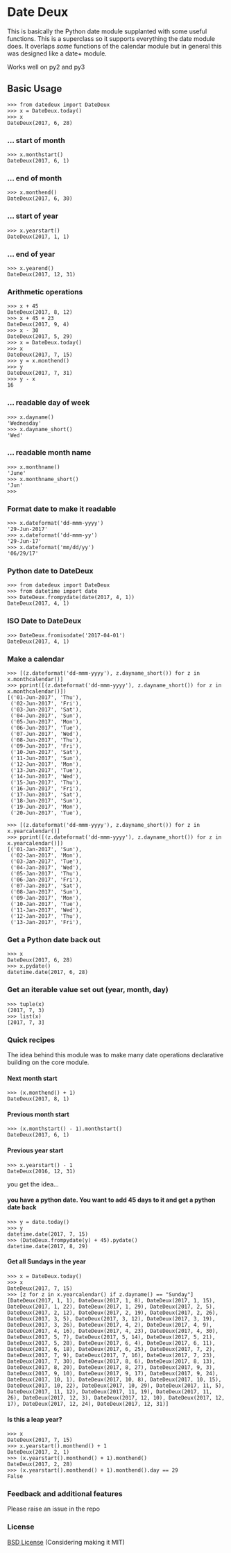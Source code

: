 # Date Deux
This is basically the Python date module supplanted with some useful functions. This is a superclass so it supports everything the date module does.
It overlaps *some* functions of the calendar module but in general this was designed like a date+ module.

Works well on py2 and py3

## Basic Usage

```
>>> from datedeux import DateDeux
>>> x = DateDeux.today()
>>> x
DateDeux(2017, 6, 28)
```

### ... start of month
```
>>> x.monthstart()
DateDeux(2017, 6, 1)
```

### ... end of month
```
>>> x.monthend()
DateDeux(2017, 6, 30)
```

### ... start of year

```
>>> x.yearstart()
DateDeux(2017, 1, 1)
```


### ... end of year

```
>>> x.yearend()
DateDeux(2017, 12, 31)
```

### Arithmetic operations

```
>>> x + 45
DateDeux(2017, 8, 12)
>>> x + 45 + 23
DateDeux(2017, 9, 4)
>>> x - 30
DateDeux(2017, 5, 29)
>>> x = DateDeux.today()
>>> x
DateDeux(2017, 7, 15)
>>> y = x.monthend()
>>> y
DateDeux(2017, 7, 31)
>>> y - x
16
```

### ... readable day of week


```
>>> x.dayname()
'Wednesday'
>>> x.dayname_short()
'Wed'
```

### ... readable month name

```
>>> x.monthname()
'June'
>>> x.monthname_short()
'Jun'
>>> 
```

### Format date to make it readable

```
>>> x.dateformat('dd-mmm-yyyy')
'29-Jun-2017'
>>> x.dateformat('dd-mmm-yy')
'29-Jun-17'
>>> x.dateformat('mm/dd/yy')
'06/29/17'
```

### Python date to DateDeux

```
>>> from datedeux import DateDeux
>>> from datetime import date
>>> DateDeux.frompydate(date(2017, 4, 1))
DateDeux(2017, 4, 1)
```

### ISO Date to DateDeux

```
>>> DateDeux.fromisodate('2017-04-01')
DateDeux(2017, 4, 1)
```


### Make a calendar

```
>>> [(z.dateformat('dd-mmm-yyyy'), z.dayname_short()) for z in x.monthcalendar()]
>>> pprint([(z.dateformat('dd-mmm-yyyy'), z.dayname_short()) for z in x.monthcalendar()])
[('01-Jun-2017', 'Thu'),
 ('02-Jun-2017', 'Fri'),
 ('03-Jun-2017', 'Sat'),
 ('04-Jun-2017', 'Sun'),
 ('05-Jun-2017', 'Mon'),
 ('06-Jun-2017', 'Tue'),
 ('07-Jun-2017', 'Wed'),
 ('08-Jun-2017', 'Thu'),
 ('09-Jun-2017', 'Fri'),
 ('10-Jun-2017', 'Sat'),
 ('11-Jun-2017', 'Sun'),
 ('12-Jun-2017', 'Mon'),
 ('13-Jun-2017', 'Tue'),
 ('14-Jun-2017', 'Wed'),
 ('15-Jun-2017', 'Thu'),
 ('16-Jun-2017', 'Fri'),
 ('17-Jun-2017', 'Sat'),
 ('18-Jun-2017', 'Sun'),
 ('19-Jun-2017', 'Mon'),
 ('20-Jun-2017', 'Tue'),

>>> [(z.dateformat('dd-mmm-yyyy'), z.dayname_short()) for z in x.yearcalendar()]
>>> pprint([(z.dateformat('dd-mmm-yyyy'), z.dayname_short()) for z in x.yearcalendar()])
[('01-Jan-2017', 'Sun'),
 ('02-Jan-2017', 'Mon'),
 ('03-Jan-2017', 'Tue'),
 ('04-Jan-2017', 'Wed'),
 ('05-Jan-2017', 'Thu'),
 ('06-Jan-2017', 'Fri'),
 ('07-Jan-2017', 'Sat'),
 ('08-Jan-2017', 'Sun'),
 ('09-Jan-2017', 'Mon'),
 ('10-Jan-2017', 'Tue'),
 ('11-Jan-2017', 'Wed'),
 ('12-Jan-2017', 'Thu'),
 ('13-Jan-2017', 'Fri'),
```


### Get a Python date back out

```
>>> x
DateDeux(2017, 6, 28)
>>> x.pydate()
datetime.date(2017, 6, 28)
```

### Get an iterable value set out (year, month, day)

```
>>> tuple(x)
(2017, 7, 3)
>>> list(x)
[2017, 7, 3]
```

### Quick recipes
The idea behind this module was to make many date operations declarative building on the core module. 

#### Next month start
```
>>> (x.monthend() + 1)
DateDeux(2017, 8, 1)
```

#### Previous month start
```
>>> (x.monthstart() - 1).monthstart()
DateDeux(2017, 6, 1)
```

#### Previous year start
```
>>> x.yearstart() - 1
DateDeux(2016, 12, 31)
```
you get the idea...

#### you have a python date. You want to add 45 days to it and get a python date back
```
>>> y = date.today()
>>> y
datetime.date(2017, 7, 15)
>>> (DateDeux.frompydate(y) + 45).pydate()
datetime.date(2017, 8, 29)
```

#### Get all Sundays in the year
```
>>> x = DateDeux.today()
>>> x
DateDeux(2017, 7, 15)
>>> [z for z in x.yearcalendar() if z.dayname() == "Sunday"]
[DateDeux(2017, 1, 1), DateDeux(2017, 1, 8), DateDeux(2017, 1, 15), DateDeux(2017, 1, 22), DateDeux(2017, 1, 29), DateDeux(2017, 2, 5), DateDeux(2017, 2, 12), DateDeux(2017, 2, 19), DateDeux(2017, 2, 26), DateDeux(2017, 3, 5), DateDeux(2017, 3, 12), DateDeux(2017, 3, 19), DateDeux(2017, 3, 26), DateDeux(2017, 4, 2), DateDeux(2017, 4, 9), DateDeux(2017, 4, 16), DateDeux(2017, 4, 23), DateDeux(2017, 4, 30), DateDeux(2017, 5, 7), DateDeux(2017, 5, 14), DateDeux(2017, 5, 21), DateDeux(2017, 5, 28), DateDeux(2017, 6, 4), DateDeux(2017, 6, 11), DateDeux(2017, 6, 18), DateDeux(2017, 6, 25), DateDeux(2017, 7, 2), DateDeux(2017, 7, 9), DateDeux(2017, 7, 16), DateDeux(2017, 7, 23), DateDeux(2017, 7, 30), DateDeux(2017, 8, 6), DateDeux(2017, 8, 13), DateDeux(2017, 8, 20), DateDeux(2017, 8, 27), DateDeux(2017, 9, 3), DateDeux(2017, 9, 10), DateDeux(2017, 9, 17), DateDeux(2017, 9, 24), DateDeux(2017, 10, 1), DateDeux(2017, 10, 8), DateDeux(2017, 10, 15), DateDeux(2017, 10, 22), DateDeux(2017, 10, 29), DateDeux(2017, 11, 5), DateDeux(2017, 11, 12), DateDeux(2017, 11, 19), DateDeux(2017, 11, 26), DateDeux(2017, 12, 3), DateDeux(2017, 12, 10), DateDeux(2017, 12, 17), DateDeux(2017, 12, 24), DateDeux(2017, 12, 31)]
```

#### Is this a leap year?
```
>>> x
DateDeux(2017, 7, 15)
>>> x.yearstart().monthend() + 1
DateDeux(2017, 2, 1)
>>> (x.yearstart().monthend() + 1).monthend()
DateDeux(2017, 2, 28)
>>> (x.yearstart().monthend() + 1).monthend().day == 29
False
```

### Feedback and additional features
Please raise an issue in the repo

### License
[BSD License](https://opensource.org/licenses/BSD-3-Clause) 
(Considering making it MIT)
